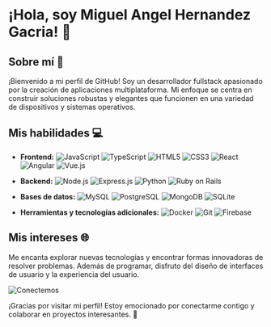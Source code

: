 # ¡Hola, soy Miguel Angel Hernandez Gacria! 👋

## Sobre mí 🚀
¡Bienvenido a mi perfil de GitHub! Soy un desarrollador fullstack apasionado por la creación de aplicaciones multiplataforma. Mi enfoque se centra en construir soluciones robustas y elegantes que funcionen en una variedad de dispositivos y sistemas operativos.

## Mis habilidades 💻
- **Frontend:**
  ![JavaScript](https://img.icons8.com/color/48/000000/javascript.png)
  ![TypeScript](https://img.icons8.com/color/48/000000/typescript.png)
  ![HTML5](https://img.icons8.com/color/48/000000/html-5.png)
  ![CSS3](https://img.icons8.com/color/48/000000/css3.png)
  ![React](https://img.icons8.com/plasticine/48/000000/react.png)
  ![Angular](https://img.icons8.com/color/48/000000/angularjs.png)
  ![Vue.js](https://img.icons8.com/color/48/000000/vue-js.png)
  
- **Backend:**
  ![Node.js](https://img.icons8.com/color/48/000000/nodejs.png)
  ![Express.js](https://img.icons8.com/color/48/000000/express.png)
  ![Python](https://img.icons8.com/color/48/000000/python.png)
  ![Ruby on Rails](https://img.icons8.com/ios-filled/50/000000/ruby-programming-language.png)

- **Bases de datos:**
 ![MySQL](https://img.icons8.com/color/48/000000/mysql.png)
  ![PostgreSQL](https://cdn.jsdelivr.net/gh/devicons/devicon@latest/icons/postgresql/postgresql-original.svg)
  ![MongoDB](https://img.icons8.com/color/48/000000/mongodb.png)
  ![SQLite](https://img.icons8.com/ios-filled/50/000000/sqlite.png)
 
- **Herramientas y tecnologías adicionales:**
  ![Docker](https://img.icons8.com/color/48/000000/docker.png)
  ![Git](https://img.icons8.com/color/48/000000/git.png)
  ![Firebase](https://img.icons8.com/color/48/000000/firebase.png)

## Mis intereses 🌐
Me encanta explorar nuevas tecnologías y encontrar formas innovadoras de resolver problemas. Además de programar, disfruto del diseño de interfaces de usuario y la experiencia del usuario.

![Conectemos](https://media.giphy.com/media/RbDKaczqWovIugyJmW/giphy.gif)

¡Gracias por visitar mi perfil! Estoy emocionado por conectarme contigo y colaborar en proyectos interesantes. 🔗
